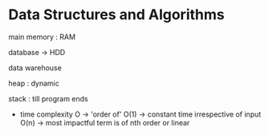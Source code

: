 # Data Structures and Algorithms

main memory : RAM

database → HDD

data warehouse 

heap : dynamic

stack : till program ends 

- time complexity
O -> 'order of'
  O(1) -> constant time irrespective of input
  O(n) -> most impactful term is of nth order or linear 
  
